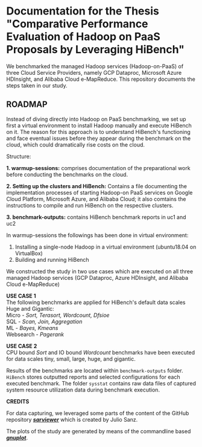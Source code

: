 # Documentation for the Thesis "Comparative Performance Evaluation of Hadoop on PaaS Proposals by Leveraging HiBench"

We benchmarked the managed Hadoop services (Hadoop-on-PaaS) of three Cloud Service Providers, namely GCP Dataproc, Microsoft Azure HDInsight, and Alibaba Cloud e-MapReduce. This repository documents the steps taken in our study. 

## ROADMAP

Instead of diving directly into Hadoop on PaaS benchmarking, we set up first a virtual environment to install Hadoop manually and execute HiBench on it. The reason for this approach is to understand HiBench's functioning and face eventual issues before they appear during the benchmark on the cloud, which could dramatically rise costs on the cloud.

Structure:  

**1. warmup-sessions:** comprises documentation of the preparational work before conducting the benchmarks on the cloud. 

**2. Setting up the clusters and HiBench:** Contains a file documenting the implementation processes of starting Hadoop-on PaaS services on Google Cloud Platform, Microsoft Azure, and Alibaba Cloud; it also comtains the instructions to compile and run HiBench on the respective clusters.  

**3. benchmark-outputs:** contains HiBench benchmark reports in uc1 and uc2

In warmup-sessions the followings has been done in virtual environment:
1. Installing a single-node Hadoop in a virtual environment (ubuntu18.04 on VirtualBox)
2. Building and running HiBench

We constructed the study in two use cases which are executed on all three managed Hadoop services (GCP Dataproc, Azure HDInsight, and Alibaba Cloud e-MapReduce) 

**USE CASE 1**  
The following benchmarks are applied for HiBench's default data scales Huge and Gigantic:  
Micro - _Sort, Terasort, Wordcount, Dfsioe_  
SQL - _Scan, Join, Aggregation_  
ML - _Bayes, Kmeans_  
Websearch - _Pagerank_   
  
**USE CASE 2**    
CPU bound _Sort_ and IO bound _Wordcount_ benchmarks have been executed for data scales tiny, small, large, huge, and gigantic. 
  
Results of the benchmarks are located within `benchmark-outputs` folder. `HiBench` stores outputted reports and selected configurations for each executed benchmark. The folder `sysstat` contains raw data files of captured system resource utilization data during benchmark execution.  

**CREDITS**  

For data capturing, we leveraged some parts of the content of the GitHub repository [**_sarviewer_**](https://github.com/juliojsb/sarviewer) which is created by Julio Sanz.  

The plots of the study are generated by means of the commandline based [**_gnuplot_**](http://gnuplot.sourceforge.net/).